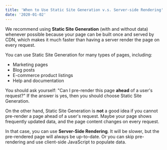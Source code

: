 ```yaml
---
title: 'When to Use Static Site Generation v.s. Server-side Rendering'
date: '2020-01-02'
---
```


We recommend using **Static Site Generation** (with and without data) whenever possible because your page can be built once and served by CDN, which makes it much faster than having a server render the page on every request.

You can use Static Site Generation for many types of pages, including:

- Marketing pages
- Blog posts
- E-commerce product listings
- Help and documentation

You should ask yourself: "Can I pre-render this page **ahead** of a user's request?" If the answer is yes, then you should choose Static Site Generation.

On the other hand, Static Site Generation is **not** a good idea if you cannot pre-render a page ahead of a user's request. Maybe your page shows frequently updated data, and the page content changes on every request.

In that case, you can use **Server-Side Rendering**. It will be slower, but the pre-rendered page will always be up-to-date. Or you can skip pre-rendering and use client-side JavaScript to populate data.
